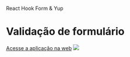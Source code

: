 <p>React Hook Form & Yup</p>
<h1>Validação de formulário</h1>
<a href="https://faelreis.github.io/form/">Acesse a aplicação na web</a>
<img src="https://github.com/faelreis/form/assets/87779561/29fc92e0-69f1-4c81-a61e-b07c61be6a3d">
